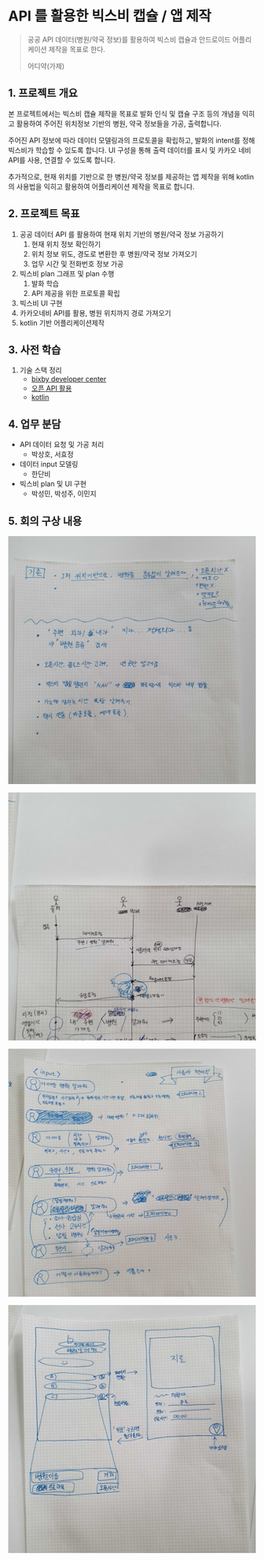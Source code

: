 # API 를 활용한 빅스비 캡슐 / 앱 제작

> 공공 API 데이터(병원/약국 정보)를 활용하여 빅스비 캡슐과 안드로이드 어플리케이션 제작을 목표로 한다. 
>
> 어디약(가제)





## 1. 프로젝트 개요

본 프로젝트에서는 빅스비 캡슐 제작을 목표로 발화 인식 및 캡슐 구조 등의 개념을 익히고 활용하여 주어진 위치정보 기반의 병원, 약국 정보들을 가공, 출력합니다.



주어진 API 정보에 따라 데이터 모델링과의 프로토콜을 확립하고, 발화의 intent를 정해 빅스비가 학습할 수 있도록 합니다. UI 구성을 통해 출력 데이터를 표시 및 카카오 네비 API를 사용, 연결할 수 있도록 합니다.



추가적으로, 현재 위치를 기반으로 한 병원/약국 정보를 제공하는 앱 제작을 위해 kotlin의 사용법을 익히고 활용하여 어플리케이션 제작을 목표로 합니다.





## 2. 프로젝트 목표

1. 공공 데이터 API 를 활용하여 현재 위치 기반의 병원/약국 정보 가공하기
   1. 현재 위치 정보 확인하기
   2. 위치 정보 위도, 경도로 변환한 후 병원/약국 정보 가져오기
   3. 업무 시간 및 전화번호 정보 가공
2. 빅스비 plan 그래프 및 plan 수행
   1. 발화 학습
   2. API 제공을 위한 프로토콜 확립
3. 빅스비 UI 구현
4. 카카오네비 API를 활용, 병원 위치까지 경로 가져오기
5. kotlin 기반 어플리케이션제작





## 3. 사전 학습

1. 기술 스택 정리
   + [bixby developer center](<https://bixbydevelopers.com/>)
   + [오픈 API 활용](<http://www.khoa.go.kr/oceanmap/apiguide/html/chapter01.html>)
   + [kotlin]([https://kotlinlang.org](https://kotlinlang.org/))





## 4. 업무 분담

+ API 데이터 요청 및 가공 처리
  + 박상호, 서효정
+ 데이터 input 모델링
  + 한단비
+ 빅스비 plan 및 UI 구현
  + 박성민, 박성주, 이민지





## 5. 회의 구상 내용

![readme_01](img/readme_01.jpg)

![readme_02](img/readme_02.jpg)

![readme_03](img/readme_03.jpg)

![readme_04](img/readme_04.jpg)

